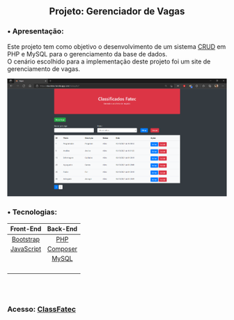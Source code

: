 <!-- Cabeçalho -->
<section>
  <div align="center">
    <h1>Projeto: Gerenciador de Vagas</h1>
  </div>
</section>

<!-- Corpo -->

### &bull; Apresentação:

Este projeto tem como objetivo o desenvolvimento de um sistema [CRUD](https://developer.mozilla.org/pt-BR/docs/Glossary/CRUD) em PHP e MySQL para o gerenciamento da base de dados. <br> O cenário escolhido para a implementação deste projeto foi um site de gerenciamento de vagas.
   
![](https://raw.githubusercontent.com/Edssaac/PHP-CRUD/main/suporte/classfatec.png)

   
### &bull; Tecnologias:

Front-End                                                                         | Back-End                              |
:-------------------------------------------------------------------------------: | :-------:                             |
[Bootstrap](https://getbootstrap.com/)                                            |    [PHP](https://www.php.net/)        |
[JavaScript](https://developer.mozilla.org/en-US/docs/Web/JavaScript)             |  [Composer](https://getcomposer.org/) |
&nbsp;                                                                            |   [MySQL](https://www.mysql.com/)     |
&nbsp;                                                                            |                                       |


<br><br>
### Acesso: [ClassFatec](https://classfatec.herokuapp.com/)




